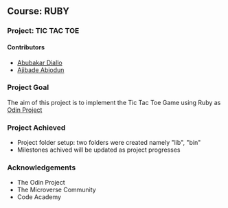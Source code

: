 ## Course: RUBY
### Project: TIC TAC TOE

#### Contributors
* [Abubakar Diallo](https://github.com/abruzy)
* [Ajibade Abiodun](https://github.com/Tripple-A)

### Project Goal

The aim of this project is to implement the Tic Tac Toe Game using Ruby as [Odin Project](https://www.theodinproject.com/courses/ruby-programming/lessons/oop)


### Project Achieved
* Project folder setup: two folders were created namely "lib", "bin"
* Milestones achived will be updated as project progresses

### Acknowledgements
* The Odin Project
* The Microverse Community
* Code Academy